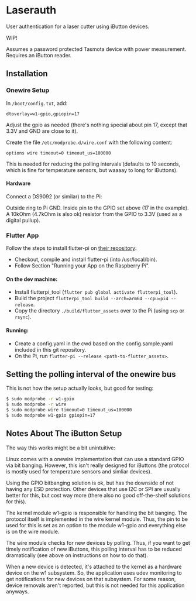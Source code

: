 # Laserauth

User authentication for a laser cutter using iButton devices.

WIP!

Assumes a password protected Tasmota device with power measurement. Requires an iButton reader.

## Installation

### Onewire Setup

In `/boot/config.txt`, add:

```
dtoverlay=w1-gpio,gpiopin=17
```

Adjust the gpio as needed (there's nothing special about pin 17, except that 3.3V and GND are close to it).

Create the file `/etc/modprobe.d/wire.conf` with the following content:

```
options wire timeout=0 timeout_us=100000
```

This is needed for reducing the polling intervals (defaults to 10 seconds, which is fine for temperature sensors, but waaaay to long for iButtons).

#### Hardware

Connect a DS9092 (or similar) to the Pi:

Outside ring to Pi GND. Inside pin to the GPIO set above (17 in the example). A 10kOhm (4.7kOhm is also ok) resistor from the GPIO to 3.3V (used as a digital pullup).

### Flutter App

Follow the steps to install flutter-pi on [their repository](https://github.com/ardera/flutter-pi#compiling):

* Checkout, compile and install flutter-pi (into /usr/local/bin).
* Follow Section "Running your App on the Raspberry Pi".

#### On the dev machine:

* Install flutterpi_tool (`flutter pub global activate flutterpi_tool`).
* Build the project `flutterpi_tool build --arch=arm64 --cpu=pi4 --release`.
* Copy the directory `./build/flutter_assets` over to the Pi (using `scp` or `rsync`).

#### Running:

* Create a config.yaml in the cwd based on the config.sample.yaml included in this git repository.
* On the Pi, run `flutter-pi --release <path-to-flutter_assets>`.

## Setting the polling interval of the onewire bus

This is not how the setup actually looks, but good for testing:

```sh
$ sudo modprobe -r w1-gpio
$ sudo modprobe -r wire
$ sudo modprobe wire timeout=0 timeout_us=100000
$ sudo modprobe w1-gpio gpiopin=17
```

## Notes About The iButton Setup

The way this works might be a bit unintuitive:

Linux comes with a onewire implementation that can use a standard GPIO via bit banging. However, this isn't really designed for iButtons (the protocol is mostly used for temperature sensors and simliar devices).

Using the GPIO bitbanging solution is ok, but has the downside of not having any ESD protection. Other devices that use I2C or SPI are usually better for this, but cost way more (there also no good off-the-shelf solutions for this).

The kernel module w1-gpio is responsible for handling the bit banging. The protocol itself is implemented in the wire kernel module. Thus, the pin to be used for this is set as an option to the module w1-gpio and everything else is on the wire module.

The wire module checks for new devices by polling. Thus, if you want to get timely notification of new iButtons, this polling interval has to be reduced dramatically (see above on instructions on how to do that).

When a new device is detected, it's attached to the kernel as a hardware device on the w1 subsystem. So, the application uses udev monitoring to get notifications for new devices on that subsystem. For some reason, device removals aren't reported, but this is not needed for this application anyways.
